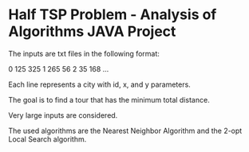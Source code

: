 # Half TSP Problem - Analysis of Algorithms JAVA Project


The inputs are txt files in the following format:

0 125 325
1 265 56
2 35 168
...

Each line represents a city with id, x, and y parameters.

The goal is to find a tour that has the minimum total distance.

Very large inputs are considered.

The used algorithms are the Nearest Neighbor Algorithm and the 2-opt Local Search algorithm.